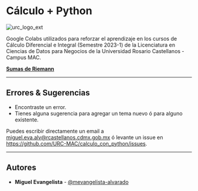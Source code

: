 # Cálculo + Python

![urc_logo_ext](https://github.com/URC-MAC/calculo_con_python/assets/28746720/776b5280-352f-42af-b356-16b02c5e21fc)

Google Colabs utilizados para reforzar el aprendizaje en los cursos de Cálculo Diferencial e Integral (Semestre 2023-1) de la Licenciatura en Ciencias de Datos para Negocios de la Universidad Rosario Castellanos - Campus MAC. 

**[Sumas de Riemann](https://github.com/URC-MAC/calculo_con_python/blob/main/Sumas_de_Riemann.ipynb)**

___

## Errores & Sugerencias
 * Encontraste un error.
 * Tienes alguna sugerencia para agregar un tema nuevo ó para alguno existente.

Puedes escribir directamente un email a [miguel.eva.alv@rcastellanos.cdmx.gob.mx](mailto:miguel.eva.alv@rcastellanos.cdmx.gob.mx) ó levante un issue en https://github.com/URC-MAC/calculo_con_python/issues.
___

## Autores

 * **Miguel Evangelista** - [@mevangelista-alvarado](https://github.com/mevangelista-alvarado)

